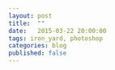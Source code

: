 ```yaml
---
layout: post
title:  ""
date:   2015-03-22 20:00:00
tags: iron_yard, photoshop
categories: blog
published: false
---
```

